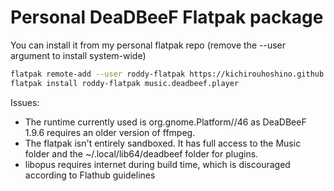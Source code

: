 # Personal DeaDBeeF Flatpak package

You can install it from my personal flatpak repo (remove the --user argument to install system-wide)
``` bash
flatpak remote-add --user roddy-flatpak https://kichirouhoshino.github.io/roddy-flatpaks/index.flatpakrepo
flatpak install roddy-flatpak music.deadbeef.player
```
Issues:
- The runtime currently used is org.gnome.Platform//46 as DeaDBeeF 1.9.6 requires an older version of ffmpeg.
- The flatpak isn't entirely sandboxed. It has full access to the Music folder and the ~/.local/lib64/deadbeef folder for plugins.
- libopus requires internet during build time, which is discouraged according to Flathub guidelines
